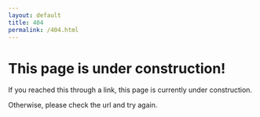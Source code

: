 ```yaml
---
layout: default
title: 404
permalink: /404.html
---
```

<div class = "topBanner">
  <h1>
    This page is under construction!
  </h1>
</div>

<div class="someContentBanner">
  <p></p>
  <p>If you reached this through a link, this page is currently under construction.</p>
  <p>Otherwise, please check the url and try again.</p>
</div>
